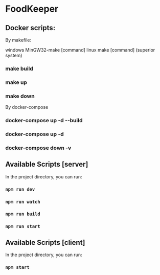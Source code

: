 # FoodKeeper

## Docker scripts:

By makefile:

windows MinGW32-make [command]
linux make [command] (superior system)

### make build
### make up
### make down

By docker-compose

### docker-compose up -d --build
### docker-compose up -d
### docker-compose down -v

## Available Scripts [server]

In the project directory, you can run:

### `npm run dev`
### `npm run watch`
### `npm run build`
### `npm run start`

## Available Scripts [client]

In the project directory, you can run:
### `npm start`

